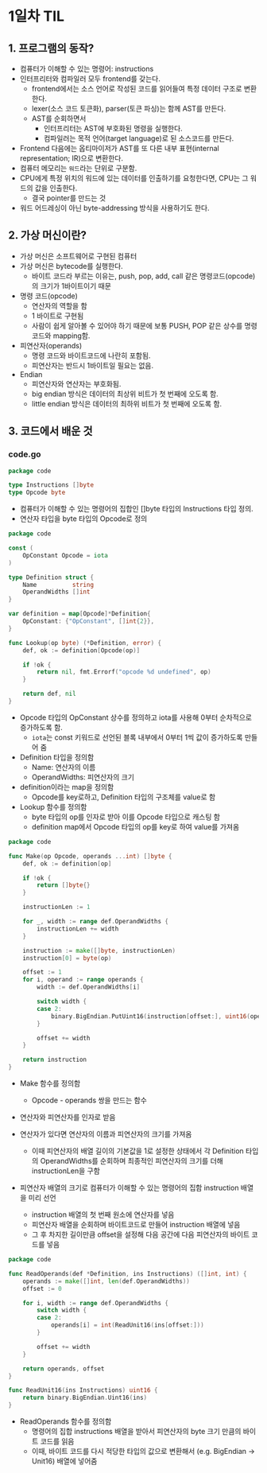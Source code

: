 # 1일차 TIL
## 1. 프로그램의 동작?
- 컴퓨터가 이해할 수 있는 명령어: instructions
- 인터프리터와 컴파일러 모두 frontend를 갖는다.
    - frontend에서는 소스 언어로 작성된 코드를 읽어들여 특정 데이터 구조로 변환한다.
    - lexer(소스 코드 토큰화), parser(토큰 파싱)는 함께 AST를 만든다.
    - AST를 순회하면서
        - 인터프리터는 AST에 부호화된 명령을 실행한다.
        - 컴파일러는 목적 언어(target language)로 된 소스코드를 만든다.
- Frontend 다음에는 옵티마이저가 AST를 또 다른 내부 표현(internal representation; IR)으로 변환한다.
- 컴퓨터 메모리는 `워드`라는 단위로 구분함.
- CPU에게 특정 위치의 워드에 있는 데이터를 인출하기를 요청한다면, CPU는 그 워드의 값을 인출한다.
    - 결국 pointer를 만드는 것
- 워드 어드레싱이 아닌 byte-addressing 방식을 사용하기도 한다.

## 2. 가상 머신이란?
- 가상 머신은 소프트웨어로 구현된 컴퓨터
- 가상 머신은 bytecode를 실행한다.
    - 바이트 코드라 부르는 이유는, push, pop, add, call 같은 명령코드(opcode)의 크기가 1바이트이기 때문
- 명령 코드(opcode)
    - 연산자의 역할을 함
    - 1 바이트로 구현됨
    - 사람이 쉽게 알아볼 수 있어야 하기 때문에 보통 PUSH, POP 같은 상수를 명령코드와 mapping함.
- 피연산자(operands)
    - 명령 코드와 바이트코드에 나란히 포함됨.
    - 피연산자는 반드시 1바이트일 필요는 없음.
- Endian
    - 피연산자와 연산자는 부호화됨.
    - big endian 방식은 데이터의 최상위 비트가 첫 번째에 오도록 함.
    - little endian 방식은 데이터의 최하위 비트가 첫 번째에 오도록 함.

## 3. 코드에서 배운 것
### code.go

```go
package code

type Instructions []byte
type Opcode byte
```

- 컴퓨터가 이해할 수 있는 명령어의 집합인 []byte 타입의 Instructions 타입 정의.
- 연산자 타입을 byte 타입의 Opcode로 정의

```go
package code

const (
	OpConstant Opcode = iota
)

type Definition struct {
	Name          string
	OperandWidths []int
}

var definition = map[Opcode]*Definition{
	OpConstant: {"OpConstant", []int{2}},
}

func Lookup(op byte) (*Definition, error) {
	def, ok := definition[Opcode(op)]

	if !ok {
		return nil, fmt.Errorf("opcode %d undefined", op)
	}

	return def, nil
}
```

- Opcode 타입의 OpConstant 상수를 정의하고 iota를 사용해 0부터 순차적으로 증가하도록 함.
    - `iota`는 const 키워드로 선언된 블록 내부에서 0부터 1씩 값이 증가하도록 만들어 줌
- Definition 타입을 정의함
    - Name: 연산자의 이름
    - OperandWidths: 피연산자의 크기
- definition이라는 map을 정의함
    - Opcode를 key로하고, Definition 타입의 구조체를 value로 함
- Lookup 함수를 정의함
    - byte 타입의 op를 인자로 받아 이를 Opcode 타입으로 캐스팅 함
    - definition map에서 Opcode 타입의 op를 key로 하여 value를 가져옴

```go
package code

func Make(op Opcode, operands ...int) []byte {
	def, ok := definition[op]

	if !ok {
		return []byte{}
	}

	instructionLen := 1

	for _, width := range def.OperandWidths {
		instructionLen += width
	}

	instruction := make([]byte, instructionLen)
	instruction[0] = byte(op)

	offset := 1
	for i, operand := range operands {
		width := def.OperandWidths[i]

		switch width {
		case 2:
			binary.BigEndian.PutUint16(instruction[offset:], uint16(operand))
		}

		offset += width
	}

	return instruction
}
```

- Make 함수를 정의함
    - Opcode - operands 쌍을 만드는 함수

- 연산자와 피연산자를 인자로 받음
- 연산자가 있다면 연산자의 이름과 피연산자의 크기를 가져옴
    - 이때 피연산자의 배열 길이의 기본값을 1로 설정한 상태에서 각 Definition 타입의 OperandWidths를 순회하며 최종적인 피연산자의 크기를 더해 instructionLen을 구함
- 피연산자 배열의 크기로 컴퓨터가 이해할 수 있는 명령어의 집함 instruction 배열을 미리 선언
    - instruction 배열의 첫 번째 원소에 연산자를 넣음
    - 피연산자 배열을 순회하며 바이트코드로 만들어 instruction 배열에 넣음
    - 그 후 차지한 길이만큼 offset을 설정해 다음 공간에 다음 피연산자의 바이트 코드를 넣음

```go
package code

func ReadOperands(def *Definition, ins Instructions) ([]int, int) {
	operands := make([]int, len(def.OperandWidths))
	offset := 0

	for i, width := range def.OperandWidths {
		switch width {
		case 2:
			operands[i] = int(ReadUnit16(ins[offset:]))
		}

		offset += width
	}

	return operands, offset
}

func ReadUnit16(ins Instructions) uint16 {
	return binary.BigEndian.Uint16(ins)
}

```

- ReadOperands 함수를 정의함
    - 명령어의 집합 instructions 배열을 받아서 피연산자의 byte 크기 만큼의 바이트 코드를 읽음
    - 이때, 바이트 코드를 다시 적당한 타입의 값으로 변환해서 (e.g. BigEndian -> Unit16) 배열에 넣어줌